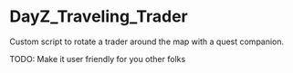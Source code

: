 # DayZ_Traveling_Trader
Custom script to rotate a trader around the map with a quest companion. 

TODO: Make it user friendly for you other folks
